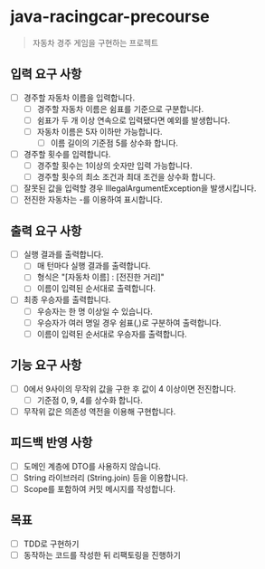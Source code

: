 # java-racingcar-precourse
> 자동차 경주 게임을 구현하는 프로젝트 

## 입력 요구 사항
- [ ] 경주할 자동차 이름을 입력합니다.
  - [ ] 경주할 자동차 이름은 쉼표를 기준으로 구분합니다. 
  - [ ] 쉼표가 두 개 이상 연속으로 입력됐다면 예외를 발생합니다. 
  - [ ] 자동차 이름은 5자 이하만 가능합니다.
    - [ ] 이름 길이의 기준점 5를 상수화 합니다.
- [ ] 경주할 횟수를 입력합니다.
  - [ ] 경주할 횟수는 1이상의 숫자만 입력 가능합니다.
  - [ ] 경주할 횟수의 최소 조건과 최대 조건을 상수화 합니다. 
- [ ] 잘못된 값을 입력할 경우 IllegalArgumentException을 발생시킵니다.
- [ ] 전진한 자동차는 -를 이용하여 표시합니다.

## 출력 요구 사항
- [ ] 실행 결과를 출력합니다. 
  - [ ] 매 턴마다 실행 결과를 출력합니다.
  - [ ] 형식은 "[자동차 이름] : [전진한 거리]"
  - [ ] 이름이 입력된 순서대로 출력합니다.
- [ ] 최종 우승자를 출력합니다.
  - [ ] 우승자는 한 명 이상일 수 있습니다.
  - [ ] 우승자가 여러 명일 경우 쉼표(,)로 구분하여 출력합니다.
  - [ ] 이름이 입력된 순서대로 우승자를 출력합니다.

## 기능 요구 사항
- [ ] 0에서 9사이의 무작위 값을 구한 후 값이 4 이상이면 전진합니다.
  - [ ] 기준점 0, 9, 4를 상수화 합니다.
- [ ] 무작위 값은 의존성 역전을 이용해 구현합니다. 

## 피드백 반영 사항 
- [ ] 도메인 계층에 DTO를 사용하지 않습니다.
- [ ] String 라이브러리 (String.join) 등을 이용합니다.
- [ ] Scope를 포함하여 커밋 메시지를 작성합니다.

## 목표
- [ ] TDD로 구현하기 
- [ ] 동작하는 코드를 작성한 뒤 리팩토링을 진행하기
